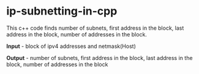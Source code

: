 # ip-subnetting-in-cpp
This c++ code finds number of subnets, first address in the block, last address in the block, number of addresses in the block.



**Input** - block of ipv4 addresses and netmask(Host)


**Output** - number of subnets, first address in the block, last address in the block, number of addresses in the block
